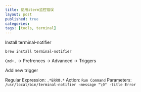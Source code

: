 ```yaml
---
title: 使用iterm监控错误
layout: post
published: true
categories: 
tags: [tools, terminal]
---
```


Install terminal-notifier

`brew install terminal-notifier`

`Cmd+,` -> Prefrences -> Advanced -> Triggers

Add new trigger

Regular Expression: `.*ERRO.*`
Action: `Run Command`
Parameters: `/usr/local/bin/terminal-notifier -message "\0" -title Error`
